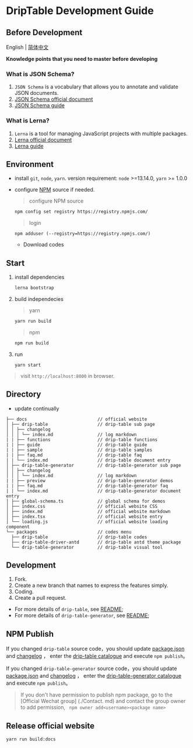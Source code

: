 # DripTable Development Guide

## Before Development

English | [简体中文](./DEVELOP.zh-CN.md)

**Knowledge points that you need to master before developing**

### What is JSON Schema?

1. `JSON Schema` is a vocabulary that allows you to annotate and validate JSON documents.
2. [JSON Schema official document](http://json-schema.org/)
3. [JSON Schema guide](https://www.jianshu.com/p/1711f2f24dcf?utm_campaign=hugo)

### What is Lerna?

1. `Lerna` is a tool for managing JavaScript projects with multiple packages.
2. [Lerna official document](https://lerna.js.org/)
3. [Lerna guide](https://www.jianshu.com/p/09fd41cdbbc4)

## Environment

- install `git`, `node`, `yarn`. version requirement: `node` >=13.14.0, `yarn` >= 1.0.0
- configure [NPM](https://registry.npmjs.com/) source if needed.

  > configure NPM source

  ```sh
  npm config set registry https://registry.npmjs.com/
  ```

  > login

  ```shell
  npm adduser (--registry=https://registry.npmjs.com/)
  ```

  - Download codes

## Start

1. install dependencies

   ```sh
   lerna bootstrap
   ```

2. build independecies

   > yarn

   ```sh
   yarn run build
   ```

   > npm

   ```sh
   npm run build
   ```

3. run

   ```
   yarn start
   ```

> visit `http://localhost:8000` in browser.

## Directory

- update continually

```
├── docs                           // official website
│ ├── drip-table                   // drip-table sub page
│ │ ├── changelog
│ │ │ └── index.md                 // log markdown
| | ├── functions                  // drip-table functions
| | ├── guide                      // drip-table guide
| | ├── sample                     // drip-table samples
| | ├── faq.md                     // drip-table faq
| | └── index.md                   // drip-table document entry
│ ├── drip-table-generator         // drip-table-generator sub page
│ │ ├── changelog
│ │ │ └── index.md                 // log markdown
| | ├── preview                    // drip-table-generator demos
| | ├── faq.md                     // drip-table-generator faq
| | └── index.md                   // drip-table-generator document entry
│ ├── global-schema.ts             // global schema for demos
│ ├── index.css                    // official website CSS
│ ├── index.md                     // official website markdown
│ ├── index.tsx                    // official website entry
│ └── loading.js                   // official website loading component
└── packages                       // codes menu
  ├── drip-table                   // drip-table codes
  ├── drip-table-driver-antd       // drip-table antd theme package
  └── drip-table-generator         // drip-table visual tool
```

## Development

1. Fork.
2. Create a new branch that names to express the features simply.
3. Coding.
4. Create a pull request.

- For more details of `drip-table`, see [README](./packages/drip-table/README.md);
- For more details of `drip-table-generator`, see [README](./packages/drip-table-generator/README.md);

## NPM Publish

If you changed `drip-table` source code，you should update [package.json](packages/drip-table/package.json) and  [changelog](docs/drip-table/changelog.md) ， enter the [ drip-table catalogue](packages/drip-table) and execute `npm publish`。

If you changed `drip-table-generator` source code，you should update [package.json](packages/drip-table-generator/package.json) and  [changelog](docs/drip-table-generator/changelog.md) ， enter the [ drip-table-generator catalogue](packages/drip-table-generator) and execute `npm publish`。

> If you don't have permission to publish npm package, go to the [Official Wechat group] (./Contact. md) and contact the group owner to add permission, ` npm owner add<username><package name>`

## Release official website

```
yarn run build:docs
```
